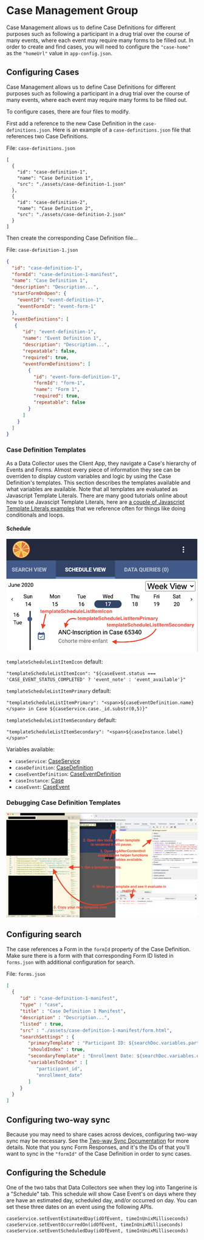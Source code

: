 # Case Management Group 

Case Management allows us to define Case Definitions for different purposes such as following a participant in a drug trial over the course of many events, where each event may require many forms to be filled out. In order to create and find cases, you will need to configure the `"case-home"` as the `"homeUrl"` value in `app-config.json`.

## Configuring Cases
Case Management allows us to define Case Definitions for different purposes such as following a participant in a drug trial over the course of many events, where each event may require many forms to be filled out.

To configure cases, there are four files to modify.

First add a reference to the new Case Definition in the `case-definitions.json`. Here is an example of a `case-definitions.json` file that references two Case Definitions.

File: `case-definitions.json`
```
[
  {
    "id": "case-definition-1",
    "name": "Case Definition 1",
    "src": "./assets/case-definition-1.json"
  },
  {
    "id": "case-definition-2",
    "name": "Case Definition 2",
    "src": "./assets/case-definition-2.json"
  }
]
```

Then create the corresponding Case Definition file...

File: `case-definition-1.json`
```json
{
  "id": "case-definition-1",
  "formId": "case-definition-1-manifest",
  "name": "Case Definition 1",
  "description": "Description...",
  "startFormOnOpen": {
    "eventId": "event-definition-1",
    "eventFormId": "event-form-1"
  },
  "eventDefinitions": [
   {
      "id": "event-definition-1",
      "name": "Event Definition 1",
      "description": "Description...",
      "repeatable": false,
      "required": true,
      "eventFormDefinitions": [
        {
          "id": "event-form-definition-1",
          "formId": "form-1",
          "name": "Form 1",
          "required": true,
          "repeatable": false
        }
      ]
    }
  ]
}
```

### Case Definition Templates
As a Data Collector uses the Client App, they navigate a Case's hierarchy of Events and Forms. Almost every piece of information they see can be overriden to display custom variables and logic by using the Case Definition's templates. This section describes the templates available and what variables are available. Note that all templates are evaluated as Javascript Template Literals. There are many good tutorials online about how to use Javascipt Template Literals, here are [a couple of Javascript Template Literals examples](https://gist.github.com/rjsteinert/795fcc4f6899a337bcc5a9967557dcf2) that we reference often for things like doing conditionals and loops.

#### Schedule

![case schedule templates](case-schedule-templates.png)

`templateScheduleListItemIcon` default:
```
"templateScheduleListItemIcon": "${caseEvent.status === 'CASE_EVENT_STATUS_COMPLETED' ? 'event_note' : 'event_available'}"
```

`templateScheduleListItemPrimary` default:
```
"templateScheduleListItemPrimary": "<span>${caseEventDefinition.name}</span> in Case ${caseService.case._id.substr(0,5)}"
```

`templateScheduleListItemSecondary` default: 
```
"templateScheduleListItemSecondary": "<span>${caseInstance.label}</span>"
```

Variables available:
- `caseService`: [CaseService](https://github.com/Tangerine-Community/Tangerine/blob/master/client/src/app/case/services/case.service.ts)
- `caseDefinition`: [CaseDefinition](https://github.com/Tangerine-Community/Tangerine/blob/master/client/src/app/case/classes/case-definition.class.ts)
- `caseEventDefinition`: [CaseEventDefinition](https://github.com/Tangerine-Community/Tangerine/blob/master/client/src/app/case/classes/case-event-definition.class.ts)
- `caseInstance`: [Case](https://github.com/Tangerine-Community/Tangerine/blob/master/client/src/app/case/classes/case.class.ts)
- `caseEvent`: [CaseEvent](https://github.com/Tangerine-Community/Tangerine/blob/master/client/src/app/case/classes/case-event.class.ts)

### Debugging Case Definition Templates
![debug case templates](debug-case-templates.png)

## Configuring search
The case references a Form in the `formId` property of the Case Definition. Make sure there is a form with that corresponding Form ID listed in `forms.json` with additional configuration for search.

File: `forms.json`
```json
[
  {
     "id" : "case-definition-1-manifest",
     "type" : "case",
     "title" : "Case Definition 1 Manifest",
     "description" : "Description...",
     "listed" : true,
     "src" : "./assets/case-definition-1-manifest/form.html",
     "searchSettings" : {
        "primaryTemplate" : "Participant ID: ${searchDoc.variables.participant_id}",
        "shouldIndex" : true,
        "secondaryTemplate" : "Enrollment Date: ${searchDoc.variables.enrollment_date}, Case ID: ${searchDoc._id}",
        "variablesToIndex" : [
           "participant_id",
           "enrollment_date"
        ]
     }
  }
]
```

## Configuring two-way sync
Because you may need to share cases across devices, configuring two-way sync may be necessary. See the [Two-way Sync Documentation](feature-two-way-sync.md) for more details. Note that you sync Form Responses, and it's the IDs of that you'll want to sync in the `"formId"` of the Case Definition in order to sync cases.


## Configuring the Schedule
One of the two tabs that Data Collectors see when they log into Tangerine is a "Schedule" tab. This schedule will show Case Event's on days where they are have an estimated day, scheduled day, and/or occurred on day. You can set these three dates on an event using the following APIs.

```
caseService.setEventEstimatedDay(idOfEvent, timeInUnixMilliseconds)
caseService.setEventOccurredOn(idOfEvent, timeInUnixMilliseconds)
caseService.setEventScheduledDay(idOfEvent, timeInUnixMilliseconds)
```


